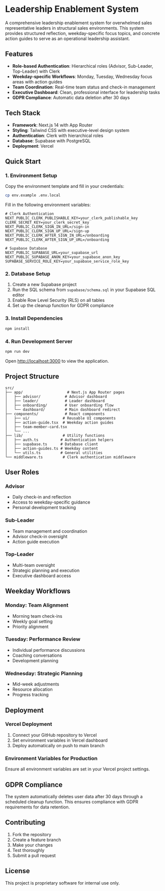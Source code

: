 # Leadership Enablement System

A comprehensive leadership enablement system for overwhelmed sales representative leaders in structural sales environments. This system provides structured reflection, weekday-specific focus topics, and concrete action guides to serve as an operational leadership assistant.

## Features

- **Role-based Authentication**: Hierarchical roles (Advisor, Sub-Leader, Top-Leader) with Clerk
- **Weekday-specific Workflows**: Monday, Tuesday, Wednesday focus areas with action guides
- **Team Coordination**: Real-time team status and check-in management
- **Executive Dashboard**: Clean, professional interface for leadership tasks
- **GDPR Compliance**: Automatic data deletion after 30 days

## Tech Stack

- **Framework**: Next.js 14 with App Router
- **Styling**: Tailwind CSS with executive-level design system
- **Authentication**: Clerk with hierarchical roles
- **Database**: Supabase with PostgreSQL
- **Deployment**: Vercel

## Quick Start

### 1. Environment Setup

Copy the environment template and fill in your credentials:

```bash
cp env.example .env.local
```

Fill in the following environment variables:

```env
# Clerk Authentication
NEXT_PUBLIC_CLERK_PUBLISHABLE_KEY=your_clerk_publishable_key
CLERK_SECRET_KEY=your_clerk_secret_key
NEXT_PUBLIC_CLERK_SIGN_IN_URL=/sign-in
NEXT_PUBLIC_CLERK_SIGN_UP_URL=/sign-up
NEXT_PUBLIC_CLERK_AFTER_SIGN_IN_URL=/onboarding
NEXT_PUBLIC_CLERK_AFTER_SIGN_UP_URL=/onboarding

# Supabase Database
NEXT_PUBLIC_SUPABASE_URL=your_supabase_url
NEXT_PUBLIC_SUPABASE_ANON_KEY=your_supabase_anon_key
SUPABASE_SERVICE_ROLE_KEY=your_supabase_service_role_key
```

### 2. Database Setup

1. Create a new Supabase project
2. Run the SQL schema from `supabase/schema.sql` in your Supabase SQL editor
3. Enable Row Level Security (RLS) on all tables
4. Set up the cleanup function for GDPR compliance

### 3. Install Dependencies

```bash
npm install
```

### 4. Run Development Server

```bash
npm run dev
```

Open [http://localhost:3000](http://localhost:3000) to view the application.

## Project Structure

```
src/
├── app/                    # Next.js App Router pages
│   ├── advisor/           # Advisor dashboard
│   ├── leader/            # Leader dashboard
│   ├── onboarding/        # User onboarding flow
│   └── dashboard/         # Main dashboard redirect
├── components/            # React components
│   ├── ui/               # Reusable UI components
│   ├── action-guide.tsx  # Weekday action guides
│   ├── team-member-card.tsx
│   └── ...
├── lib/                  # Utility functions
│   ├── auth.ts          # Authentication helpers
│   ├── supabase.ts      # Database client
│   ├── action-guides.ts # Weekday content
│   └── utils.ts         # General utilities
└── middleware.ts         # Clerk authentication middleware
```

## User Roles

### Advisor
- Daily check-in and reflection
- Access to weekday-specific guidance
- Personal development tracking

### Sub-Leader
- Team management and coordination
- Advisor check-in oversight
- Action guide execution

### Top-Leader
- Multi-team oversight
- Strategic planning and execution
- Executive dashboard access

## Weekday Workflows

### Monday: Team Alignment
- Morning team check-ins
- Weekly goal setting
- Priority alignment

### Tuesday: Performance Review
- Individual performance discussions
- Coaching conversations
- Development planning

### Wednesday: Strategic Planning
- Mid-week adjustments
- Resource allocation
- Progress tracking

## Deployment

### Vercel Deployment

1. Connect your GitHub repository to Vercel
2. Set environment variables in Vercel dashboard
3. Deploy automatically on push to main branch

### Environment Variables for Production

Ensure all environment variables are set in your Vercel project settings.

## GDPR Compliance

The system automatically deletes user data after 30 days through a scheduled cleanup function. This ensures compliance with GDPR requirements for data retention.

## Contributing

1. Fork the repository
2. Create a feature branch
3. Make your changes
4. Test thoroughly
5. Submit a pull request

## License

This project is proprietary software for internal use only.